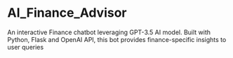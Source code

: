 # AI_Finance_Advisor
An interactive Finance chatbot leveraging GPT-3.5 AI model. Built with Python, Flask and OpenAI API, this bot provides finance-specific insights to user queries
